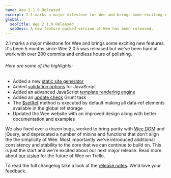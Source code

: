 ```yaml
---
name: Wee 2.1.0 Released
excerpt: 2.1 marks a major milestone for Wee and brings some exciting new features. It's been 5 months since 2.0.5 was released but we've been hard at work with over 200 commits and endless hours of polishing.
global:
  seoTitle: Wee 2.1.0 Released
  seoDesc: A new feature-packed version of Wee has been released.
---
```


2.1 marks a major milestone for Wee and brings some exciting new features. It's been 5 months since Wee 2.0.5 was released but we've been hard at work with over 200 commits and endless hours of polishing.

###### Here are some of the highlights:

* Added a new [static site generator](/generator)
* Added [validation options](/build/validation) for JavaScript
* Added an advanced JavaScript [template rendering engine](/script/view)
* Added an [update check](/build/#tasks) Grunt task
* The [$setRef](/script/core#setref) method is executed by default making all data-ref elements available in the global ref storage
* Updated the Wee website with an improved design along with better documentation and examples

We also fixed over a dozen bugs, worked to bring parity with [Wee DOM](/script/dom) and jQuery, and deprecated a number of mixins and functions that don't align the the simplicity of Wee. Most importantly we've introduced additional consistency and stability to the core that we can continue to build on. This is just the start and we're excited about our next major release. Read more about [our vision](https://trello.com/b/7KbnQra9/wee) for the future of Wee on Trello.

To read the full changelog take a look at the [release notes](https://github.com/weepower/wee/releases/tag/2.1.0). We'd love your feedback.
